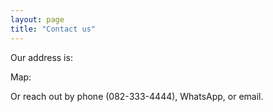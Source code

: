 ```yaml
---
layout: page
title: "Contact us"
---
```


Our address is:

Map:

Or reach out by phone (082-333-4444), WhatsApp, or email.
